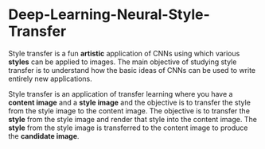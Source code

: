 # Deep-Learning-Neural-Style-Transfer
Style transfer is a fun <b>artistic</b> application of CNNs using which various <b>styles</b> can be applied to images. The main objective of studying style transfer is to understand how the basic ideas of CNNs can be used to write entirely new applications.

Style transfer is an application of transfer learning where you have a <b>content image</b> and a <b>style image</b> and the objective is to transfer the style from the style image to the content image.
The objective is to transfer the <b>style</b> from the style image and render that style into the content image. The <b>style</b> from the style image is transferred to the content image to produce the <b>candidate image</b>.
